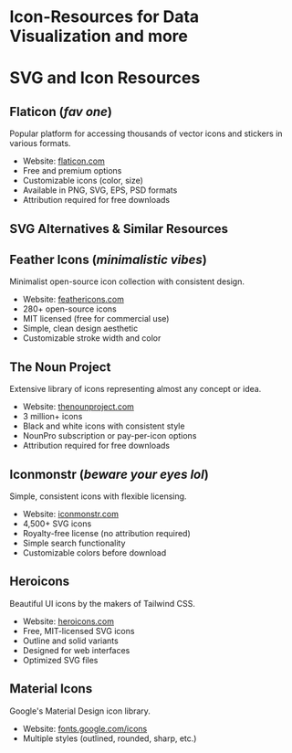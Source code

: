 # Icon-Resources for Data Visualization and more
# SVG and Icon Resources

## Flaticon (*fav one*)
Popular platform for accessing thousands of vector icons and stickers in various formats.
- Website: [flaticon.com](https://flaticon.com)
- Free and premium options
- Customizable icons (color, size)
- Available in PNG, SVG, EPS, PSD formats
- Attribution required for free downloads

## SVG Alternatives & Similar Resources

## Feather Icons (*minimalistic vibes*)
Minimalist open-source icon collection with consistent design.
- Website: [feathericons.com](https://feathericons.com)
- 280+ open-source icons
- MIT licensed (free for commercial use)
- Simple, clean design aesthetic
- Customizable stroke width and color

## The Noun Project
Extensive library of icons representing almost any concept or idea.
- Website: [thenounproject.com](https://thenounproject.com)
- 3 million+ icons
- Black and white icons with consistent style
- NounPro subscription or pay-per-icon options
- Attribution required for free downloads


## Iconmonstr (*beware your eyes lol*)
Simple, consistent icons with flexible licensing.
- Website: [iconmonstr.com](https://iconmonstr.com)
- 4,500+ SVG icons
- Royalty-free license (no attribution required)
- Simple search functionality
- Customizable colors before download

## Heroicons
Beautiful UI icons by the makers of Tailwind CSS.
- Website: [heroicons.com](https://heroicons.com)
- Free, MIT-licensed SVG icons
- Outline and solid variants
- Designed for web interfaces
- Optimized SVG files

## Material Icons
Google's Material Design icon library.
- Website: [fonts.google.com/icons](https://fonts.google.com/icons)
- Multiple styles (outlined, rounded, sharp, etc.)

